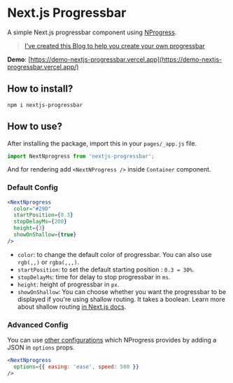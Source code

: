 # Next.js Progressbar
A simple Next.js progressbar component using [NProgress](http://ricostacruz.com/nprogress/).

> [I've created this Blog to help you create your own progressbar](https://gosink.in/next-js-make-your-own-progress-bar-indicator-component-easily/)

**Demo**: [https://demo-nextjs-progressbar.vercel.app](https://demo-nextjs-progressbar.vercel.app/)

## How to install?
```
npm i nextjs-progressbar
```

## How to use?
After installing the package, import this in your `pages/_app.js` file.
```js
import NextNprogress from 'nextjs-progressbar';
```
And for rendering add `<NextNProgress />` inside `Container` component.

### Default Config
```jsx
<NextNprogress
  color="#29D"
  startPosition={0.3}
  stopDelayMs={200}
  height={3}
  showOnShallow={true}
/>
```
* `color`: to change the default color of progressbar. You can also use `rgb(,,)` or `rgba(,,,)`.  
* `startPosition`: to set the default starting position : `0.3 = 30%`.
* `stopDelayMs`: time for delay to stop progressbar in `ms`.  
* `height`: height of progressbar in `px`.  
* `showOnShallow`: You can choose whether you want the progressbar to be displayed if you're using shallow routing. It takes a boolean. Learn more about shallow routing [in Next.js docs](https://nextjs.org/docs/routing/shallow-routing).

### Advanced Config
You can use [other configurations](https://github.com/rstacruz/nprogress#configuration) which NProgress provides by adding a JSON in `options` props.
```jsx
<NextNprogress
  options={{ easing: 'ease', speed: 500 }}
/>
```
